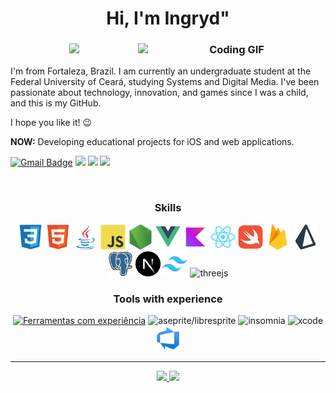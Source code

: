 
<div name="introduction" align="left">
  
<h1 align="center">Hi, I'm Ingryd"</h1> 

<h3 align="center">
  <a href="https://ingryd-duarte.vercel.app">
    <img src="https://readme-typing-svg.demolab.com/?lines=Full-stack%20web%20and%20app%20developer;%20UI%2FUX%20Designer%20Jr;Always%20learning%20new%20things;See%20more%20works%20here&center=true&font=Fira%20Code&width=440&height=45&color=a87aff&pause=300&size=22" />
  </a>
  <img align="right" src="https://giffiles.alphacoders.com/215/215911.gif" width="300" alt="Coding GIF">
</h3>

<p align='left'>
  I'm from Fortaleza, Brazil. I am currently an undergraduate student at the 
  Federal University of Ceará, studying Systems and Digital Media. 
  I've been passionate about technology, innovation, and games since I was a child, and this is my GitHub. 
  
  I hope you like it! 😉
</p>
  <p align='left'><b> NOW:</b> Developing educational projects for iOS and web applications.</p>
  
  <!-- Contact me -->
  [![Gmail Badge](https://img.shields.io/badge/gmail-5319bf.svg?style=for-the-badge&logo=gmail&logoColor=white&link=mailto:ingryddev@gmail.com)](mailto:ingryddev@gmail.com)
  <a href="www.linkedin.com/in/ingrydduarte"><img src="https://img.shields.io/badge/linkedin-5319bf.svg?style=for-the-badge&logo=linkedin&logoColor=white"></a>
  <a href="https://www.behance.net/ingrydduarte"><img src="https://img.shields.io/badge/behance-5319bf.svg?style=for-the-badge&logo=behance&logoColor=white"></a>
  <a href="https://tkdingryd.itch.io"><img src="https://img.shields.io/badge/itch.io-5319bf.svg?style=for-the-badge&logo=itch.io&logoColor=white"></a>

</div>

<br>

<div name="skills" align="center" gap="10">
    <h3>Skills</h3>
    <img src='https://github.com/devicons/devicon/blob/v2.16.0/icons/css3/css3-original.svg' alt='css' height='40'>
    <img src='https://github.com/devicons/devicon/blob/master/icons/html5/html5-original.svg' alt='html' height='40'>
    <img src='https://github.com/devicons/devicon/blob/master/icons/java/java-original.svg' alt='java' height='40'>
    <img src='https://github.com/devicons/devicon/blob/master/icons/javascript/javascript-original.svg' alt='js' height='40'>
    <img src='https://github.com/devicons/devicon/blob/master/icons/nodejs/nodejs-original.svg' alt='nodejs' height='40'>
    <img src='https://github.com/devicons/devicon/blob/master/icons/vuejs/vuejs-original.svg' alt='vuejs' height='40'>
    <img src='https://github.com/devicons/devicon/blob/master/icons/kotlin/kotlin-original.svg' alt='kotlin' height='40'>
    <img src='https://github.com/devicons/devicon/blob/master/icons/react/react-original.svg' alt='react' height='40'>
    <img src='https://github.com/devicons/devicon/blob/master/icons/swift/swift-original.svg' alt='swift' height='40'>
    <img src="https://github.com/devicons/devicon/blob/master/icons/firebase/firebase-original.svg" alt="firebase" height ="40">
    <img src="https://github.com/devicons/devicon/blob/master/icons/prisma/prisma-original.svg" alt="prisma orm" height ="40">
    <img src="https://github.com/devicons/devicon/blob/master/icons/postgresql/postgresql-original.svg" alt="postgresql" height ="40">
<!--     <img src='https://user-images.githubusercontent.com/60024796/170530530-b17fc2f4-91ad-4b2b-ad58-d6d4b3ed9aac.png' alt='gml (gamemaker)' height='40'>-->
    <img src='https://github.com/devicons/devicon/blob/master/icons/nextjs/nextjs-original.svg' alt='nextjs' height='40'>
    <img src='https://github.com/devicons/devicon/blob/master/icons/tailwindcss/tailwindcss-original.svg' alt='tailwindcss' height='40'>
    <img src='https://ingenuitysoftwarelabs.com/wp-content/uploads/2022/08/three-js-logo.png' alt='threejs' height='40'>
<br>

  <h3>Tools with experience</h3>
    
  [![Ferramentas com experiência](https://skillicons.dev/icons?i=figma,gamemakerstudio,androidstudio,idea,vscode,godot,ai,git&theme=dark)](https://skillicons.dev)
  <img src="https://avatars.githubusercontent.com/u/21368660?s=200&v=4" alt="aseprite/libresprite" height="40">
  <img src="https://static-00.iconduck.com/assets.00/apps-insomnia-icon-2048x2048-2mq9u7v5.png" alt="insomnia" height="40">
   <img src="https://cdn.icon-icons.com/icons2/3053/PNG/512/xcode_macos_bigsur_icon_189539.png" alt="xcode" height="40">
   <img src="https://github.com/devicons/devicon/blob/master/icons/azuredevops/azuredevops-original.svg" alt="azure" height="40">

</div>
<hr>

<div align="center">
    <a href="https://github.com/ingrydf12">
      <img height="200px" src="https://github-readme-stats.vercel.app/api/top-langs/?username=ingrydf12&layout=compact&langs_count=9&theme=midnight-purple&hide=yacc&border_radius"/>
      <img height="200px" src="https://github-readme-stats.vercel.app/api?username=ingrydf12&show_icons=true&theme=midnight-purple&include_all_commits=true&count_private=true&border_radius"/>
    </a>
  </div>
 
